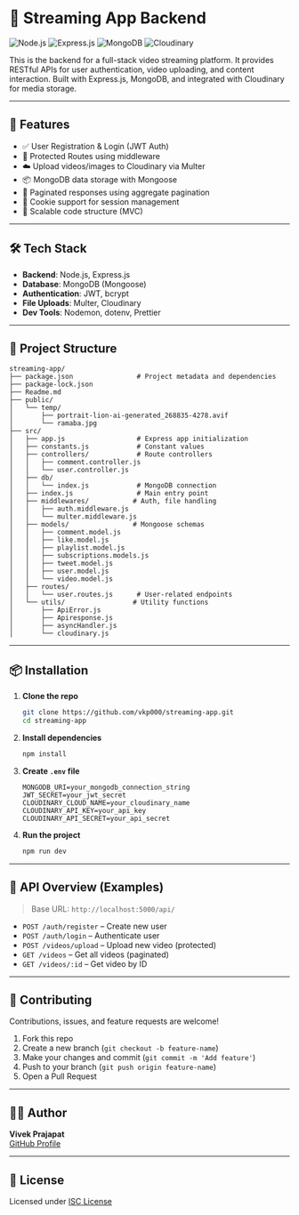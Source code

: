 # 🎥 Streaming App Backend

![Node.js](https://img.shields.io/badge/Node.js-339933?style=for-the-badge&logo=nodedotjs&logoColor=white)
![Express.js](https://img.shields.io/badge/Express.js-000000?style=for-the-badge&logo=express&logoColor=white)
![MongoDB](https://img.shields.io/badge/MongoDB-4DB33D?style=for-the-badge&logo=mongodb&logoColor=white)
![Cloudinary](https://img.shields.io/badge/Cloudinary-3448C5?style=for-the-badge&logo=cloudinary&logoColor=white)

This is the backend for a full-stack video streaming platform. It provides RESTful APIs for user authentication, video uploading, and content interaction. Built with Express.js, MongoDB, and integrated with Cloudinary for media storage.

---

## 🚀 Features

- ✅ User Registration & Login (JWT Auth)
- 🔐 Protected Routes using middleware
- ☁️ Upload videos/images to Cloudinary via Multer
- 📦 MongoDB data storage with Mongoose
- 🔄 Paginated responses using aggregate pagination
- 🍪 Cookie support for session management
- 🧱 Scalable code structure (MVC)

---

## 🛠 Tech Stack

- **Backend**: Node.js, Express.js
- **Database**: MongoDB (Mongoose)
- **Authentication**: JWT, bcrypt
- **File Uploads**: Multer, Cloudinary
- **Dev Tools**: Nodemon, dotenv, Prettier

---

## 📁 Project Structure

```
streaming-app/
├── package.json                # Project metadata and dependencies
├── package-lock.json
├── Readme.md
├── public/
│   └── temp/
│       ├── portrait-lion-ai-generated_268835-4278.avif
│       └── ramaba.jpg
├── src/
│   ├── app.js                  # Express app initialization
│   ├── constants.js            # Constant values
│   ├── controllers/            # Route controllers
│   │   ├── comment.controller.js
│   │   └── user.controller.js
│   ├── db/
│   │   └── index.js            # MongoDB connection
│   ├── index.js                # Main entry point
│   ├── middlewares/           # Auth, file handling
│   │   ├── auth.middleware.js
│   │   └── multer.middleware.js
│   ├── models/                # Mongoose schemas
│   │   ├── comment.model.js
│   │   ├── like.model.js
│   │   ├── playlist.model.js
│   │   ├── subscriptions.models.js
│   │   ├── tweet.model.js
│   │   ├── user.model.js
│   │   └── video.model.js
│   ├── routes/
│   │   └── user.routes.js      # User-related endpoints
│   └── utils/                 # Utility functions
│       ├── ApiError.js
│       ├── Apiresponse.js
│       ├── asyncHandler.js
│       └── cloudinary.js
```

---

## 📦 Installation

1. **Clone the repo**
   ```bash
   git clone https://github.com/vkp000/streaming-app.git
   cd streaming-app
   ```

2. **Install dependencies**
   ```bash
   npm install
   ```

3. **Create `.env` file**
   ```env
   MONGODB_URI=your_mongodb_connection_string
   JWT_SECRET=your_jwt_secret
   CLOUDINARY_CLOUD_NAME=your_cloudinary_name
   CLOUDINARY_API_KEY=your_api_key
   CLOUDINARY_API_SECRET=your_api_secret
   ```

4. **Run the project**
   ```bash
   npm run dev
   ```

---

## 🧪 API Overview (Examples)

> Base URL: `http://localhost:5000/api/`

- `POST /auth/register` – Create new user  
- `POST /auth/login` – Authenticate user  
- `POST /videos/upload` – Upload new video (protected)  
- `GET /videos` – Get all videos (paginated)  
- `GET /videos/:id` – Get video by ID  

---

## 🤝 Contributing

Contributions, issues, and feature requests are welcome!

1. Fork this repo  
2. Create a new branch (`git checkout -b feature-name`)  
3. Make your changes and commit (`git commit -m 'Add feature'`)  
4. Push to your branch (`git push origin feature-name`)  
5. Open a Pull Request  

---

## 🧑‍💻 Author

**Vivek Prajapat**  
[GitHub Profile](https://github.com/vkp000)

---

## 📄 License

Licensed under [ISC License](https://opensource.org/licenses/ISC)
